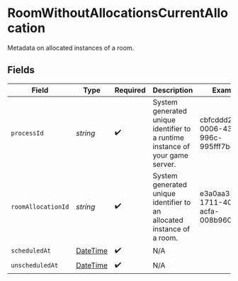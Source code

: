 # RoomWithoutAllocationsCurrentAllocation

Metadata on allocated instances of a room.


## Fields

| Field                                                                                 | Type                                                                                  | Required                                                                              | Description                                                                           | Example                                                                               |
| ------------------------------------------------------------------------------------- | ------------------------------------------------------------------------------------- | ------------------------------------------------------------------------------------- | ------------------------------------------------------------------------------------- | ------------------------------------------------------------------------------------- |
| `processId`                                                                           | *string*                                                                              | :heavy_check_mark:                                                                    | System generated unique identifier to a runtime instance of your game server.         | cbfcddd2-0006-43ae-996c-995fff7bed2e                                                  |
| `roomAllocationId`                                                                    | *string*                                                                              | :heavy_check_mark:                                                                    | System generated unique identifier to an allocated instance of a room.                | e3a0aa32-1711-4036-acfa-008b96061a78                                                  |
| `scheduledAt`                                                                         | [DateTime](https://learn.microsoft.com/en-us/dotnet/api/system.datetime?view=net-5.0) | :heavy_check_mark:                                                                    | N/A                                                                                   |                                                                                       |
| `unscheduledAt`                                                                       | [DateTime](https://learn.microsoft.com/en-us/dotnet/api/system.datetime?view=net-5.0) | :heavy_check_mark:                                                                    | N/A                                                                                   |                                                                                       |